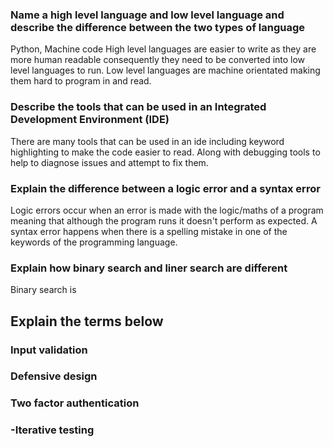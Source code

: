 ### Name a high level language and low level language and describe the difference between the two types of language
Python, Machine code
High level languages are easier to write as they are more human readable consequently they need to be converted into low level languages to run.
Low level languages are machine orientated making them hard to program in and read.

### Describe the tools that can be used in an Integrated Development Environment (IDE)
There are many tools that can be used in an ide including keyword highlighting to make the code easier to read. Along with debugging tools to help to diagnose issues and attempt to fix them.

### Explain the difference between a logic error and a syntax error
Logic errors occur when an error is made with the logic/maths of a program meaning that although the program runs it doesn't perform as expected. A syntax error happens when there is a spelling mistake in one of the keywords of the programming language.

### Explain how  binary search and  liner search are different
Binary search is 


## Explain the terms below

### Input validation

### Defensive design

### Two factor authentication

### -Iterative testing



